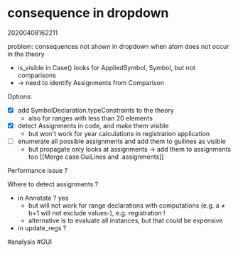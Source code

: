 consequence in dropdown
=
20200408162211

problem: consequences not shown in dropdown when atom does not occur in the theory
* is_visible in Case() looks for AppliedSymbol, Symbol, but not comparisons
* → need to identify Assignments from Comparison

Options:
- [x] add SymbolDeclaration.typeConstraints to the theory 
    * also for ranges with less than 20 elements
- [x] detect Assignments in code, and make them visible
    * but won't work for year calculations in registration application
- [ ] enumerate all possible assignments and add them to guilines as visible
    * but propagate only looks at assignments → add them to assignments too [[Merge case.GuiLines and .assignments]] 

Performance issue ?

Where to detect assignments ?
* in Annotate ?  yes
    * but will not work for range declarations with computations (e.g. a ≠ b+1 will not exclude values-), e.g. registration !
    * alternative is to evaluate all instances, but that could be expensive
* in update_regs ?


#analysis #GUI